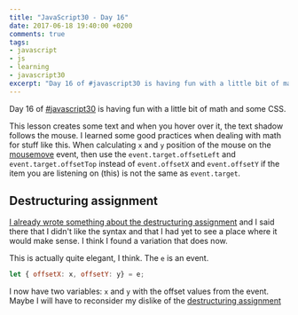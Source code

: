 ```yaml
---
title: "JavaScript30 - Day 16"
date: 2017-06-18 19:40:00 +0200
comments: true
tags:
- javascript
- js
- learning
- javascript30
excerpt: "Day 16 of #javascript30 is having fun with a little bit of math and some CSS"
---
```

Day 16 of [#javascript30](https://javascript30.com) is having fun with a little bit of math and some CSS.

This lesson creates some text and when you hover over it, the text shadow follows the mouse. I learned some good practices when dealing with math for stuff like this. When calculating `x` and `y` position of the mouse on the [mousemove](https://developer.mozilla.org/en-US/docs/Web/Events/mousemove) event, then use the `event.target.offsetLeft` and `event.target.offsetTop` instead of `event.offsetX` and `event.offsetY` if the item you are listening on (this) is not the same as `event.target`.

## Destructuring assignment
[I already wrote something about the destructuring assignment](http://naxoc.net/2017/06/10/js-30-day-8/) and I said there that I didn't like the syntax and that I had yet to see a place where it would make sense. I think I found a variation that does now.

This is actually quite elegant, I think. The `e` is an event.
```js
let { offsetX: x, offsetY: y} = e;
```
I now have two variables: `x` and `y` with the offset values from the event. Maybe I will have to reconsider my dislike of the [destructuring assignment](https://developer.mozilla.org/en-US/docs/Web/JavaScript/Reference/Operators/Destructuring_assignment)